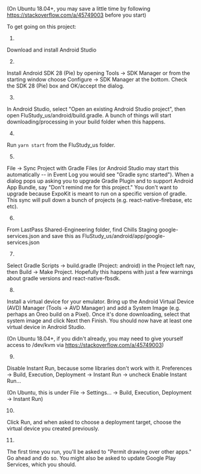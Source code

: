 (On Ubuntu 18.04+, you may save a little time by following https://stackoverflow.com/a/45749003 before you start)

To get going on this project:

1.
Download and install Android Studio

2.
Install Android SDK 28 (Pie) by opening Tools -> SDK Manager or from the starting window choose Configure -> SDK Manager at the bottom.
Check the SDK 28 (Pie) box and OK/accept the dialog.

3.
In Android Studio, select "Open an existing Android Studio project", then open FluStudy_us/android/build.gradle.
A bunch of things will start downloading/processing in your build folder when this happens.

4.
Run `yarn start` from the FluStudy_us folder.

5.
File -> Sync Project with Gradle Files (or Android Studio may start this automatically -- in Event Log you would see "Gradle sync started").
When a dialog pops up asking you to upgrade Gradle Plugin and to support Android App Bundle, say "Don't remind me for this project."
You don't want to upgrade because ExpoKit is meant to run on a specific version of gradle.
This sync will pull down a bunch of projects (e.g. react-native-firebase, etc etc).

6. 
From LastPass Shared-Engineering folder, find Chills Staging google-services.json and save this as FluStudy_us/android/app/google-services.json

7.
Select Gradle Scripts -> build.gradle (Project: android) in the Project left nav, then Build -> Make Project.
Hopefully this happens with just a few warnings about gradle versions and react-native-fbsdk.

8.
Install a virtual device for your emulator. Bring up the Android Virtual Device (AVD) Manager (Tools -> AVD Manager) and add a System Image (e.g. perhaps an Oreo build on a Pixel).
Once it's done downloading, select that system image and click Next then Finish.
You should now have at least one virtual device in Android Studio.

(On Ubuntu 18.04+, if you didn't already, you may need to give yourself access to /dev/kvm via https://stackoverflow.com/a/45749003)

9.
Disable Instant Run, because some libraries don't work with it.
Preferences -> Build, Execution, Deployment -> Instant Run -> uncheck Enable Instant Run...

(On Ubuntu, this is under File -> Settings... -> Build, Execution, Deployment -> Instant Run)

10.
Click Run, and when asked to choose a deployment target, choose the virtual device you created previously.

11.
The first time you run, you'll be asked to "Permit drawing over other apps." Go ahead and do so.
You might also be asked to update Google Play Services, which you should.
